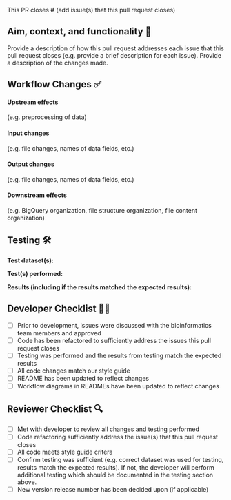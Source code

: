 This PR closes # (add issue(s) that this pull request closes)

##  Aim, context, and functionality 🎯
Provide a description of how this pull request addresses each issue that this pull request closes (e.g. provide a brief description for each issue). Provide a description of the changes made. 

## Workflow Changes ✅
#### Upstream effects 
(e.g. preprocessing of data)

#### Input changes 
(e.g. file changes, names of data fields, etc.)

#### Output changes 
(e.g. file changes, names of data fields, etc.)

#### Downstream effects 
(e.g. BigQuery organization, file structure organization, file content organization)


##  Testing 🛠️
**Test dataset(s):**

**Test(s) performed:**

**Results (including if the results matched the expected results):**

## Developer Checklist 👷‍♀️ 
- [ ] Prior to development, issues were discussed with the bioinformatics team members and approved
- [ ] Code has been refactored to sufficiently address the issues this pull request closes
- [ ] Testing was performed and the results from testing match the expected results
- [ ] All code changes match our style guide
- [ ] README has been updated to reflect changes
- [ ] Workflow diagrams in READMEs have been updated to reflect changes

## Reviewer Checklist 🔍
- [ ] Met with developer to review all changes and testing performed
- [ ] Code refactoring sufficiently address the issue(s) that this pull request closes
- [ ] All code meets style guide critera
- [ ] Confirm testing was sufficient (e.g. correct dataset was used for testing, results match the expected results). If not, the developer will perform additional testing which should be documented in the testing section above.
- [ ] New version release number has been decided upon (if applicable)
